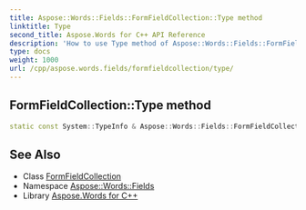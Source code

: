 ```yaml
---
title: Aspose::Words::Fields::FormFieldCollection::Type method
linktitle: Type
second_title: Aspose.Words for C++ API Reference
description: 'How to use Type method of Aspose::Words::Fields::FormFieldCollection class in C++.'
type: docs
weight: 1000
url: /cpp/aspose.words.fields/formfieldcollection/type/
---
```

## FormFieldCollection::Type method




```cpp
static const System::TypeInfo & Aspose::Words::Fields::FormFieldCollection::Type()
```

## See Also

* Class [FormFieldCollection](../)
* Namespace [Aspose::Words::Fields](../../)
* Library [Aspose.Words for C++](../../../)
